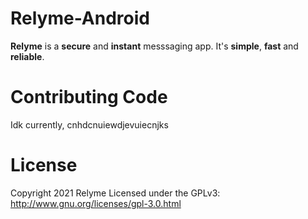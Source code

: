 # Relyme-Android

**Relyme** is a **secure** and **instant** messsaging app. It's **simple**, **fast** and **reliable**.



# Contributing Code

Idk currently, cnhdcnuiewdjevuiecnjks

# License

Copyright 2021 Relyme
Licensed under the GPLv3: http://www.gnu.org/licenses/gpl-3.0.html
